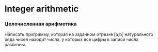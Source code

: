 ﻿# Integer arithmetic
### **Целочисленная арифметика**
Написать программу, которая на заданном отрезке [a,b] натурального ряда чисел находит числа, у которых все цифры в записи числа различны.

